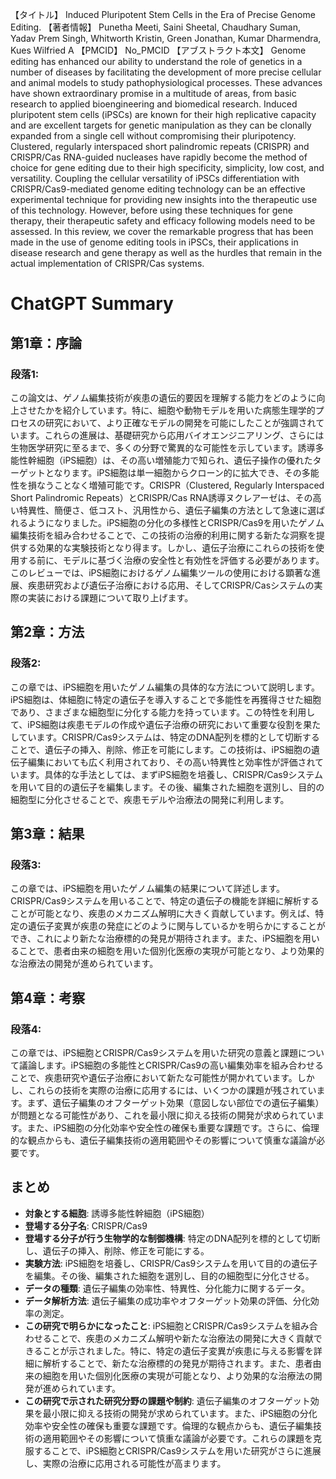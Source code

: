 【タイトル】
Induced Pluripotent Stem Cells in the Era of Precise Genome Editing.
【著者情報】
Punetha Meeti, Saini Sheetal, Chaudhary Suman, Yadav Prem Singh, Whitworth Kristin, Green Jonathan, Kumar Dharmendra, Kues Wilfried A
【PMCID】
No_PMCID
【アブストラクト本文】
Genome editing has enhanced our ability to understand the role of genetics in a number of diseases by facilitating the development of more precise cellular and animal models to study pathophysiological processes. These advances have shown extraordinary promise in a multitude of areas, from basic research to applied bioengineering and biomedical research. Induced pluripotent stem cells (iPSCs) are known for their high replicative capacity and are excellent targets for genetic manipulation as they can be clonally expanded from a single cell without compromising their pluripotency. Clustered, regularly interspaced short palindromic repeats (CRISPR) and CRISPR/Cas RNA-guided nucleases have rapidly become the method of choice for gene editing due to their high specificity, simplicity, low cost, and versatility. Coupling the cellular versatility of iPSCs differentiation with CRISPR/Cas9-mediated genome editing technology can be an effective experimental technique for providing new insights into the therapeutic use of this technology. However, before using these techniques for gene therapy, their therapeutic safety and efficacy following models need to be assessed. In this review, we cover the remarkable progress that has been made in the use of genome editing tools in iPSCs, their applications in disease research and gene therapy as well as the hurdles that remain in the actual implementation of CRISPR/Cas systems.
# ChatGPT Summary
## 第1章：序論

### 段落1:
この論文は、ゲノム編集技術が疾患の遺伝的要因を理解する能力をどのように向上させたかを紹介しています。特に、細胞や動物モデルを用いた病態生理学的プロセスの研究において、より正確なモデルの開発を可能にしたことが強調されています。これらの進展は、基礎研究から応用バイオエンジニアリング、さらには生物医学研究に至るまで、多くの分野で驚異的な可能性を示しています。誘導多能性幹細胞（iPS細胞）は、その高い増殖能力で知られ、遺伝子操作の優れたターゲットとなります。iPS細胞は単一細胞からクローン的に拡大でき、その多能性を損なうことなく増殖可能です。CRISPR（Clustered, Regularly Interspaced Short Palindromic Repeats）とCRISPR/Cas RNA誘導ヌクレアーゼは、その高い特異性、簡便さ、低コスト、汎用性から、遺伝子編集の方法として急速に選ばれるようになりました。iPS細胞の分化の多様性とCRISPR/Cas9を用いたゲノム編集技術を組み合わせることで、この技術の治療的利用に関する新たな洞察を提供する効果的な実験技術となり得ます。しかし、遺伝子治療にこれらの技術を使用する前に、モデルに基づく治療の安全性と有効性を評価する必要があります。このレビューでは、iPS細胞におけるゲノム編集ツールの使用における顕著な進展、疾患研究および遺伝子治療における応用、そしてCRISPR/Casシステムの実際の実装における課題について取り上げます。

## 第2章：方法

### 段落2:
この章では、iPS細胞を用いたゲノム編集の具体的な方法について説明します。iPS細胞は、体細胞に特定の遺伝子を導入することで多能性を再獲得させた細胞であり、さまざまな細胞型に分化する能力を持っています。この特性を利用して、iPS細胞は疾患モデルの作成や遺伝子治療の研究において重要な役割を果たしています。CRISPR/Cas9システムは、特定のDNA配列を標的として切断することで、遺伝子の挿入、削除、修正を可能にします。この技術は、iPS細胞の遺伝子編集においても広く利用されており、その高い特異性と効率性が評価されています。具体的な手法としては、まずiPS細胞を培養し、CRISPR/Cas9システムを用いて目的の遺伝子を編集します。その後、編集された細胞を選別し、目的の細胞型に分化させることで、疾患モデルや治療法の開発に利用します。

## 第3章：結果

### 段落3:
この章では、iPS細胞を用いたゲノム編集の結果について詳述します。CRISPR/Cas9システムを用いることで、特定の遺伝子の機能を詳細に解析することが可能となり、疾患のメカニズム解明に大きく貢献しています。例えば、特定の遺伝子変異が疾患の発症にどのように関与しているかを明らかにすることができ、これにより新たな治療標的の発見が期待されます。また、iPS細胞を用いることで、患者由来の細胞を用いた個別化医療の実現が可能となり、より効果的な治療法の開発が進められています。

## 第4章：考察

### 段落4:
この章では、iPS細胞とCRISPR/Cas9システムを用いた研究の意義と課題について議論します。iPS細胞の多能性とCRISPR/Cas9の高い編集効率を組み合わせることで、疾患研究や遺伝子治療において新たな可能性が開かれています。しかし、これらの技術を実際の治療に応用するには、いくつかの課題が残されています。まず、遺伝子編集のオフターゲット効果（意図しない部位での遺伝子編集）が問題となる可能性があり、これを最小限に抑える技術の開発が求められています。また、iPS細胞の分化効率や安全性の確保も重要な課題です。さらに、倫理的な観点からも、遺伝子編集技術の適用範囲やその影響について慎重な議論が必要です。

## まとめ

- **対象とする細胞**: 誘導多能性幹細胞（iPS細胞）
- **登場する分子名**: CRISPR/Cas9
- **登場する分子が行う生物学的な制御機構**: 特定のDNA配列を標的として切断し、遺伝子の挿入、削除、修正を可能にする。
- **実験方法**: iPS細胞を培養し、CRISPR/Cas9システムを用いて目的の遺伝子を編集。その後、編集された細胞を選別し、目的の細胞型に分化させる。
- **データの種類**: 遺伝子編集の効率性、特異性、分化能力に関するデータ。
- **データ解析方法**: 遺伝子編集の成功率やオフターゲット効果の評価、分化効率の測定。
- **この研究で明らかになったこと**: iPS細胞とCRISPR/Cas9システムを組み合わせることで、疾患のメカニズム解明や新たな治療法の開発に大きく貢献できることが示されました。特に、特定の遺伝子変異が疾患に与える影響を詳細に解析することで、新たな治療標的の発見が期待されます。また、患者由来の細胞を用いた個別化医療の実現が可能となり、より効果的な治療法の開発が進められています。
- **この研究で示された研究分野の課題や制約**: 遺伝子編集のオフターゲット効果を最小限に抑える技術の開発が求められています。また、iPS細胞の分化効率や安全性の確保も重要な課題です。倫理的な観点からも、遺伝子編集技術の適用範囲やその影響について慎重な議論が必要です。これらの課題を克服することで、iPS細胞とCRISPR/Cas9システムを用いた研究がさらに進展し、実際の治療に応用される可能性が高まります。